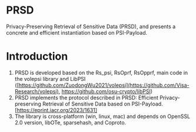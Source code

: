 # PRSD
 Privacy-Preserving Retrieval of Sensitive Data (PRSD), and presents a concrete and efficient instantiation based on PSI-Payload.
# Introduction
1. PRSD is developed based on the Rs_psi, RsOprf, RsOpprf, main code in the volepsi library and LibPSI ([https://github.com/ZuodongWu2021/volepsi](https://github.com/Visa-Research/volepsi), https://github.com/osu-crypto/libPSI)
2. PRSD implements the protocol described in PRSD: Efficient Privacy-preserving Retrieval of Sensitive Data based on PSI-Payload. [https://eprint.iacr.org/2023/1631]
3. The library is cross-platform (win, linux, mac) and depends on OpenSSL 2.0 version, libOTe, sparsehash, and Coproto.
